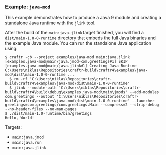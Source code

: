 ### Example: `java-mod`

This example demonstrates how to produce a Java 9 module and creating a
standalone Java runtime with the `jlink` tool.

After the build of the `main:java.jlink` target finished, you will find a
`dist/main-1.0-0-runtime` directory that embeds the full Java binaries and
the example Java module. You can run the standalone Java application using:

```
$ craftr -cb --project examples/java-mod main:java.jlink
[examples.java-mod@main/java.jmod-com.greetings#1] SKIP
[examples.java-mod@main/java.jlink#1] Creating Java Runtime C:\Users\niklas\Repositories\craftr-build\craftr4\examples\java-mod\dist\main-1.0-0-runtime ...
  $ rm -rf 'C:\Users\niklas\Repositories\craftr-build\craftr4\examples\java-mod\dist\main-1.0-0-runtime'
  $ jlink --module-path 'C:\Users\niklas\Repositories\craftr-build\craftr4\build\debug\examples.java-mod\main\jmods' --add-modules com.greetings --output 'C:\Users\niklas\Repositories\craftr-build\craftr4\examples\java-mod\dist\main-1.0-0-runtime' --launcher greetings=com.greetings/com.greetings.Main --compress=2 --strip-debug --no-header-files --no-man-pages
$ ./dist/main-1.0-runtime/bin/greetings
Hello, World!
```

Targets:

* `main:java.jmod`
* `main:java.run`
* `main:java.jlink`
